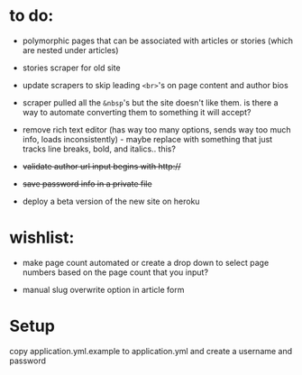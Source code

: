 to do:
====================


- polymorphic pages that can be associated with articles or stories (which are nested under articles)

- stories scraper for old site

- update scrapers to skip leading `<br>`'s on page content and author bios

- scraper pulled all the `&nbsp`'s but the site doesn't like them. is there a way to automate converting them to something it will accept?

- remove rich text editor (has way too many options, sends way too much info, loads inconsistently) - maybe replace with something that just tracks line breaks, bold, and italics.. this?

- ~~validate author url input begins with http://~~

- ~~save password info in a private file~~

- deploy a beta version of the new site on heroku

wishlist:
====================


- make page count automated or create a drop down to select page numbers based on the page count that you input?

- manual slug overwrite option in article form


Setup
====================
copy application.yml.example to application.yml and create a username and password